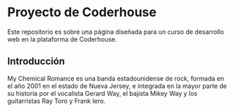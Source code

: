# Proyecto de Coderhouse

Este repositorio es sobre una página diseñada para un curso de desarrollo web en la plataforma de Coderhouse.


## Introducción
My Chemical Romance es una banda estadounidense de rock, formada en el año 2001 en el estado de Nueva Jersey, e integrada en la mayor parte de su historia por el vocalista Gerard Way, el bajista Mikey Way y los guitarristas Ray Toro y Frank Iero.
